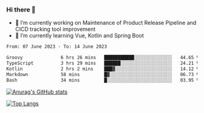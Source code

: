 ### Hi there 👋

- 🔭 I’m currently working on Maintenance of Product Release Pipeline and CICD tracking tool improvement
- 🌱 I’m currently learning Vue, Kotlin and Spring Boot

<!--START_SECTION:waka-->

```txt
From: 07 June 2023 - To: 14 June 2023

Groovy              6 hrs 26 mins   ███████████░░░░░░░░░░░░░░   44.65 %
TypeScript          3 hrs 29 mins   ██████░░░░░░░░░░░░░░░░░░░   24.21 %
Kotlin              2 hrs 2 mins    ███▓░░░░░░░░░░░░░░░░░░░░░   14.12 %
Markdown            58 mins         █▓░░░░░░░░░░░░░░░░░░░░░░░   06.73 %
Bash                34 mins         █░░░░░░░░░░░░░░░░░░░░░░░░   03.95 %
```

<!--END_SECTION:waka-->

[![Anurag's GitHub stats](https://github-readme-stats.vercel.app/api?username=yunhao981&show_icons=true&theme=solarized-dark)](https://github.com/anuraghazra/github-readme-stats)

[![Top Langs](https://github-readme-stats.vercel.app/api/top-langs/?username=yunhao981&theme=solarized-dark&layout=compact)](https://github.com/anuraghazra/github-readme-stats)

<!--
**yunhao981/yunhao981** is a ✨ _special_ ✨ repository because its `README.md` (this file) appears on your GitHub profile.

Here are some ideas to get you started:

- 🔭 I’m currently working on Maintenance of Release Pipeline and CICD tracking tool improvement
- 🌱 I’m currently learning Vue, Kotlin and Spring Boot
- 👯 I’m looking to collaborate on ...
- 🤔 I’m looking for help with ...
- 💬 Ask me about ...
- 📫 How to reach me: ...
- 😄 Pronouns: ...
- ⚡ Fun fact: ...
-->


